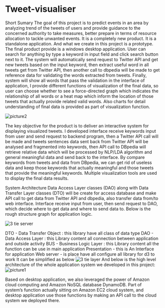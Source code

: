 # Tweet-visualiser
Short Sumary 
The goal of this project is to predict events in an area by analyzing trend of the tweets of
users and provide guidance to the concerned authority to take measures, better prepare in
terms of resource allocation to tackle unwanted events.
It is a completely new product. It is a standalone application. And what we create in this
project is a prototype.
The final product provide is a windows desktop application. User can search for
anything by type a keyword in input field and click search button next to it. The system will
automatically send request to Twitter API and get new tweets based on the input keyword,
then extract useful word in all tweets get from Twitter API, then another call to dbpedia will
be made to get reference data for validating the words extracted from tweets. Finally, system
will show all words that pass the validation in the interface of application, I provide
different functions of visualization of the final data, so user can choose whether to see a
force-directed graph which indicates the relationship of all words or a heat map which inform
the location of those tweets that actually provide related valid words. Also charts for detail
understanding of final data is provided as part of visualization function.

![picture2](https://user-images.githubusercontent.com/14042198/35665856-e867924c-077b-11e8-9d41-3dae7dcac76c.jpg)


The key objective for the product is to deliver an interactive system for displaying visualized
tweets. I developed interface receive keywords input from user and send request to
backend program, then a Twitter API call will be made and tweets sentences data sent back
from Twitter API will be analysed and fragmented into keywords, then API call to DBpedia
will retrieve relative data which will be processed by NLP/LDA algorithm and general
meaningful data and send back to the interface. By compare keywords from tweets and data
from DBpedia, we can get rid of useless data and keep those keywords that actually
meaningful and those tweets that provide the meaningful keywords. Multiple visualization
tools are used to display the final data results.

System Architecture
Data Access Layer classes (DAO) along with Data Transfer Layer classes (DTO) will be
create for access database and make API call to get data from Twitter API and dbpedia, also
transfer data from/to web interface. Interface receive input from user, then send request to
DAO, which decide where to get data and where to send data to. Below is the rough
structure graph for application logic.

![3 tie server](https://user-images.githubusercontent.com/14042198/35665980-4f78ba56-077c-11e8-87fd-4ec76d75dbb2.jpg)

DTO - Data Transfer Object : this library have all class of data type
DAO - Data Access Layer : this Library content all connection between application
and outside activity BUS - Business Logic Layer : this Library content all the function
can be use in main application Presentation - this is An Interface for application
Web server - is place have all configure all library for d3 to work
It can be simplified as below
![3 tie layer](https://user-images.githubusercontent.com/14042198/35666057-9a8be734-077c-11e8-81cb-14bb4afc7fc9.jpg)
And below is the high level architecture of the whole application system we
developed in this project:
![picture1](https://user-images.githubusercontent.com/14042198/35666077-b3748c6a-077c-11e8-883a-e0799c5de683.jpg)

Based on desktop application, we also leveraged the power of Amazon cloud
computing and Amazon NoSQL database DynamoDB. Part of system’s function
actually sitting on Amazon EC2 cloud system, and desktop application use those
functions by making an API call to the cloud system we deployed there.
